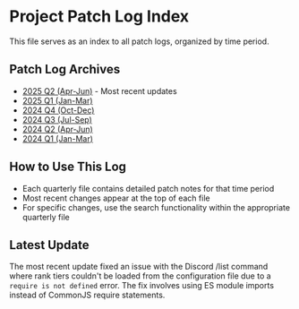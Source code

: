 # Project Patch Log Index

This file serves as an index to all patch logs, organized by time period.


## Patch Log Archives
- [2025 Q2 (Apr-Jun)](./patch_logs/2025-Q2.md) - Most recent updates
- [2025 Q1 (Jan-Mar)](./patch_logs/2025-Q1.md)
- [2024 Q4 (Oct-Dec)](./patch_logs/2024-Q4.md)
- [2024 Q3 (Jul-Sep)](./patch_logs/2024-Q3.md)
- [2024 Q2 (Apr-Jun)](./patch_logs/2024-Q2.md)
- [2024 Q1 (Jan-Mar)](./patch_logs/2024-Q1.md)

## How to Use This Log
- Each quarterly file contains detailed patch notes for that time period
- Most recent changes appear at the top of each file
- For specific changes, use the search functionality within the appropriate quarterly file

## Latest Update
The most recent update fixed an issue with the Discord /list command where rank tiers couldn't be loaded from the configuration file due to a `require is not defined` error. The fix involves using ES module imports instead of CommonJS require statements.
